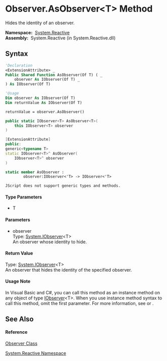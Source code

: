 # Observer.AsObserver\<T\> Method

Hides the identity of an observer.

**Namespace:**  [System.Reactive](System.Reactive\System.Reactive.md)  
**Assembly:**  System.Reactive (in System.Reactive.dll)

## Syntax

```vb
'Declaration
<ExtensionAttribute> _
Public Shared Function AsObserver(Of T) ( _
    observer As IObserver(Of T) _
) As IObserver(Of T)
```

```vb
'Usage
Dim observer As IObserver(Of T)
Dim returnValue As IObserver(Of T)

returnValue = observer.AsObserver()
```

```csharp
public static IObserver<T> AsObserver<T>(
    this IObserver<T> observer
)
```

```c++
[ExtensionAttribute]
public:
generic<typename T>
static IObserver<T>^ AsObserver(
    IObserver<T>^ observer
)
```

```fsharp
static member AsObserver : 
        observer:IObserver<'T> -> IObserver<'T> 
```

```jscript
JScript does not support generic types and methods.
```

#### Type Parameters

- T

#### Parameters

- observer  
  Type: [System.IObserver](https://msdn.microsoft.com/en-us/library/Dd783449)\<T\>  
  An observer whose identity to hide.

#### Return Value

Type: [System.IObserver](https://msdn.microsoft.com/en-us/library/Dd783449)\<T\>  
An observer that hides the identity of the specified observer.

#### Usage Note

In Visual Basic and C\#, you can call this method as an instance method on any object of type [IObserver](https://msdn.microsoft.com/en-us/library/Dd783449)\<T\>. When you use instance method syntax to call this method, omit the first parameter. For more information, see [](https://msdn.microsoft.com/en-us/library/Bb384936) or [](https://msdn.microsoft.com/en-us/library/Bb383977).

## See Also

#### Reference

[Observer Class](Observer\Observer.md)

[System.Reactive Namespace](System.Reactive\System.Reactive.md)
